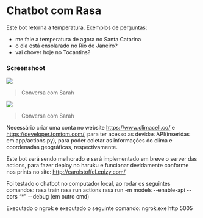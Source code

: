 # Chatbot com Rasa

Este bot retorna a temperatura. Exemplos de perguntas:
- me fale a temperatura de agora no Santa Catarina
- o dia está ensolarado no Rio de Janeiro?
- vai chover hoje no Tocantins?


### Screenshoot
![](https://i.ibb.co/4P6B6v9/Screenshot-3.png)
> Conversa com Sarah

![](https://i.ibb.co/gWNbvrj/Screenshot-5.png)
> Conversa com Sarah

Necessário criar uma conta no website https://www.climacell.co/ e https://developer.tomtom.com/, para ter acesso as devidas API(inseridas em app/actions.py), para poder coletar as informações do clima e coordenadas geográficas, respectivamente.

Este bot será sendo melhorado e será implementado em breve o server das actions, para fazer deploy no haruku e funcionar devidamente conforme nos prints no site: http://carolstoffel.epizy.com/

Foi testado o chatbot no computador local, ao rodar os seguintes comandos:
rasa train
rasa run actions
rasa run -m models --enable-api --cors “*” --debug (em outro cmd)

Executado o ngrok e executado o seguinte comando:
ngrok.exe http 5005

